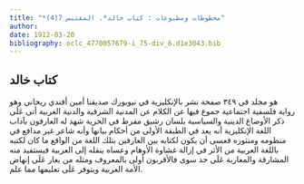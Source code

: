```yaml
---
title: "*مخطوطات ومطبوعات : كتاب خالد*. المقتبس 7(4)"
author: 
date: 1912-03-20
bibliography: oclc_4770057679-i_75-div_6.d1e3043.bib
---
```




##  كتاب خالد 


 هو مجلد في  ٣٤٩  صفحة نشر بالإنكليزية في نيويورك صديقنا  أمين  أفندي  ريحاني  وهو رواية فلسفية اجتماعية جموع فيها عن الكلام عن المدنية الشرقية والدنية الغربية أتى عَلَى ذكر الأوضاع الدينية والسياسية بلسان رشيق مفرط في الحرية شهد له العارفون بآداب اللغة الإنكليزية أنه يعد في الطبقة الأولى من أحكام بيانها وأنه شاعر غير مدافع في منظومه ومنثوره فعسى أن يكون لكتابه بين العارفين بتلك اللغة من الواقع ما كان لكتبه باللغة العربية من الأثر في إزالة غشاوة الأوهام وعساه ينقله إلى العربية فيستفيد منه المشارقة والمغاربة عَلَى حد سوى فالأقربون أولى بالمعروف ومثله من يغار عَلَى إنهاض الأمة العربية ويتوفر عَلَى تعليمها مما علم. 
